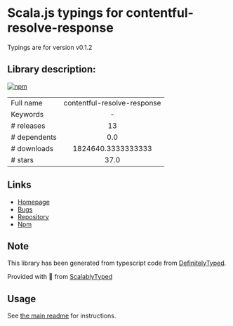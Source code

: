 
# Scala.js typings for contentful-resolve-response

Typings are for version v0.1.2

## Library description:
[![npm](https://img.shields.io/npm/v/contentful-resolve-response.svg)](https://www.npmjs.com/package/contentful-resolve-response)

|                    |                 |
| ------------------ | :-------------: |
| Full name          | contentful-resolve-response |
| Keywords           | - |
| # releases         | 13 |
| # dependents       | 0.0 |
| # downloads        | 1824640.3333333333 |
| # stars            | 37.0 |

## Links
- [Homepage](https://github.com/contentful/contentful-resolve-response)
- [Bugs](https://github.com/contentful/contentful-resolve-response/issues)
- [Repository](https://github.com/contentful/contentful-resolve-response)
- [Npm](https://www.npmjs.com/package/contentful-resolve-response)
    


## Note
This library has been generated from typescript code from [DefinitelyTyped](https://definitelytyped.org).

Provided with :purple_heart: from [ScalablyTyped](https://github.com/oyvindberg/ScalablyTyped)

## Usage
See [the main readme](../../readme.md) for instructions.


